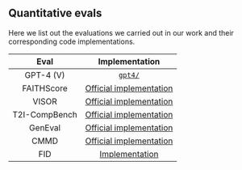 ## Quantitative evals

Here we list out the evaluations we carried out in our work and their corresponding code implementations.

| **Eval** | **Implementation** |
|:------------:|:------------:|
|    GPT-4 (V)    |    [`gpt4/`](./gpt4/)    |
|    FAITHScore    |    [Official implementation](https://github.com/bcdnlp/FAITHSCORE)    |
|    VISOR    |    [Official implementation](https://github.com/microsoft/VISOR)    |
|    T2I-CompBench    |   [Official implementation](https://github.com/Karine-Huang/T2I-CompBench)    |
|    GenEval    |    [Official implementation](https://github.com/djghosh13/geneval)   |
|    CMMD    |    [Official implementation](https://github.com/google-research/google-research/tree/master/cmmd)   |
|    FID    |    [Implementation](https://github.com/mseitzer/pytorch-fid)   |
